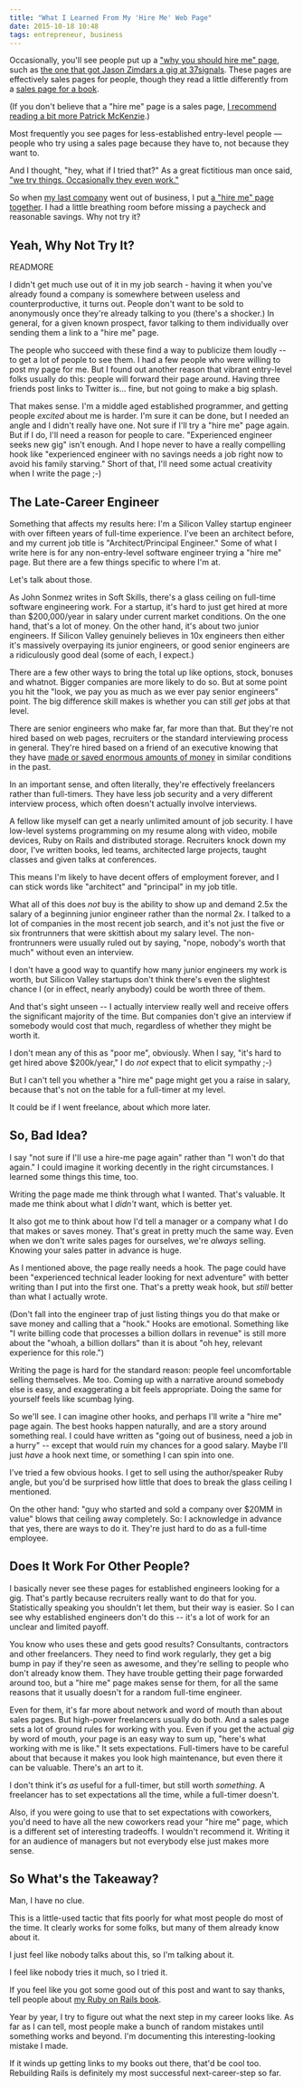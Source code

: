 ```yaml
---
title: "What I Learned From My 'Hire Me' Web Page"
date: 2015-10-18 10:48
tags: entrepreneur, business
---
```


Occasionally, you'll see people put up a <a
href="http://jasonzimdars.com/svn/">"why you should hire me" page</a>,
such as <a
href="https://signalvnoise.com/posts/2709-sites-that-landed-jobs-at-37signals">the
one that got Jason Zimdars a gig at 37signals</a>. These pages are
effectively sales pages for people, though they read a little
differently from a <a href="http://rebuilding-rails.com">sales page
for a book</a>.

(If you don't believe that a "hire me" page is a sales page, <a
href="http://www.kalzumeus.com/2012/01/23/salary-negotiation/">I
recommend reading a bit more Patrick McKenzie</a>.)

Most frequently you see pages for less-established entry-level people
&mdash; people who try using a sales page because they have to, not
because they want to.

And I thought, "hey, what if I tried that?" As a great fictitious man
once said, <a href="http://archives.erfworld.com/Book%201/121">&quot;we try
things. Occasionally they even work.&quot;</a>

So when <a href="http://onlive.com">my last company</a> went out of
business, I put <a href="http://static.angelbob.com/jobsearch_2015">a
"hire me" page together</a>. I had a little breathing room before
missing a paycheck and reasonable savings. Why not try it?

## Yeah, Why Not Try It?

READMORE

I didn't get much use out of it in my job search - having it when
you've already found a company is somewhere between useless and
counterproductive, it turns out. People don't want to be sold to
anonymously once they're already talking to you (there's a shocker.)
In general, for a given known prospect, favor talking to them
individually over sending them a link to a "hire me" page.

The people who succeed with these find a way to publicize them loudly
-- to get a lot of people to see them. I had a few people who were
willing to post my page for me. But I found out another reason that
vibrant entry-level folks usually do this: people will forward their
page around. Having three friends post links to Twitter is... fine,
but not going to make a big splash.

That makes sense. I'm a middle aged established programmer, and
getting people *excited* about me is harder. I'm sure it can be done,
but I needed an angle and I didn't really have one. Not sure if I'll
try a "hire me" page again. But if I do, I'll need a reason for people
to care. "Experienced engineer seeks new gig" isn't enough. And I hope
never to have a really compelling hook like "experienced engineer with
no savings needs a job right now to avoid his family starving." Short
of that, I'll need some actual creativity when I write the page ;-)

## The Late-Career Engineer

Something that affects my results here: I'm a Silicon Valley startup
engineer with over fifteen years of full-time experience. I've been an
architect before, and my current job title is "Architect/Principal
Engineer." Some of what I write here is for any non-entry-level
software engineer trying a "hire me" page. But there are a few things
specific to where I'm at.

Let's talk about those.

As John Sonmez writes in Soft Skills, there's a glass ceiling on
full-time software engineering work. For a startup, it's hard to just
get hired at more than $200,000/year in salary under current market
conditions. On the one hand, that's a lot of money. On the other
hand, it's about two junior engineers. If Silicon Valley genuinely
believes in 10x engineers then either it's massively overpaying its
junior engineers, or good senior engineers are a ridiculously good
deal (some of each, I expect.)

There are a few other ways to bring the total up like options, stock,
bonuses and whatnot. Bigger companies are more likely to do so. But
at some point you hit the "look, we pay you as much as we ever pay
senior engineers" point. The big difference skill makes is whether
you can still *get* jobs at that level.

There are senior engineers who make far, far more than that. But
they're not hired based on web pages, recruiters or the standard
interviewing process in general. They're hired based on a friend of
an executive knowing that they have <a
href="http://www.kalzumeus.com/2012/01/23/salary-negotiation/">made or
saved enormous amounts of money</a> in similar conditions in the past.

In an important sense, and often literally, they're effectively
freelancers rather than full-timers. They have less job security and a
very different interview process, which often doesn't actually involve
interviews.

A fellow like myself can get a nearly unlimited amount of job
security. I have low-level systems programming on my resume along
with video, mobile devices, Ruby on Rails and distributed storage.
Recruiters knock down my door, I've written books, led teams,
architected large projects, taught classes and given talks at
conferences.

This means I'm likely to have decent offers of employment forever, and
I can stick words like "architect" and "principal" in my job title.

What all of this does *not* buy is the ability to show up and demand
2.5x the salary of a beginning junior engineer rather than the normal
2x. I talked to a lot of companies in the most recent job search, and
it's not just the five or six frontrunners that were skittish about my
salary level. The non-frontrunners were usually ruled out by saying,
"nope, nobody's worth that much" without even an interview.

I don't have a good way to quantify how many junior engineers my work
is worth, but Silicon Valley startups don't think there's even the
slightest chance I (or in effect, nearly anybody) could be worth three of them.

And that's sight unseen -- I actually interview really well and
receive offers the significant majority of the time. But companies
don't give an interview if somebody would cost that much, regardless
of whether they might be worth it.

I don't mean any of this as "poor me", obviously. When I say, "it's
hard to get hired above $200k/year," I do *not* expect that to elicit
sympathy ;-)

But I can't tell you whether a "hire me" page might get you a raise in
salary, because that's not on the table for a full-timer at my level.

It could be if I went freelance, about which more later.

## So, Bad Idea?

I say "not sure if I'll use a hire-me page again" rather than "I won't
do that again." I could imagine it working decently in the right
circumstances. I learned some things this time, too.

Writing the page made me think through what I wanted. That's valuable. It
made me think about what I *didn't* want, which is better yet.

It also got me to think about how I'd tell a manager or a company what
I do that makes or saves money. That's great in pretty much the same
way. Even when we don't write sales pages for ourselves, we're
*always* selling. Knowing your sales patter in advance is huge.

As I mentioned above, the page really needs a hook. The page could
have been "experienced technical leader looking for next adventure"
with better writing than I put into the first one. That's a pretty
weak hook, but *still* better than what I actually wrote.

(Don't fall into the engineer trap of just listing things you do that
make or save money and calling that a "hook." Hooks are emotional.
Something like "I write billing code that processes a billion dollars
in revenue" is still more about the "whoah, a billion dollars" than it
is about "oh hey, relevant experience for this role.")

Writing the page is hard for the standard reason: people feel
uncomfortable selling themselves. Me too. Coming up with a narrative
around somebody else is easy, and exaggerating a bit feels
appropriate. Doing the same for yourself feels like scumbag lying.

So we'll see. I can imagine other hooks, and perhaps I'll write a
"hire me" page again. The best hooks happen naturally, and are a story
around something real. I could have written as "going out of business,
need a job in a hurry" -- except that would ruin my chances for a good
salary. Maybe I'll just *have* a hook next time, or something I can
spin into one.

I've tried a few obvious hooks. I get to sell using the author/speaker
Ruby angle, but you'd be surprised how little that does to break the
glass ceiling I mentioned.

On the other hand: "guy who started and sold a company over $20MM in
value" blows that ceiling away completely. So: I acknowledge in
advance that yes, there are ways to do it. They're just hard to do
as a full-time employee.

## Does It Work For Other People?

I basically never see these pages for established engineers looking
for a gig. That's partly because recruiters really want to do that
for you. Statistically speaking you shouldn't let them, but their way
is easier. So I can see why established engineers don't do this --
it's a lot of work for an unclear and limited payoff.

You know who uses these and gets good results? Consultants,
contractors and other freelancers. They need to find work regularly,
they get a big bump in pay if they're seen as awesome, and they're
selling to people who don't already know them. They have trouble
getting their page forwarded around too, but a "hire me" page makes
sense for them, for all the same reasons that it usually doesn't for a
random full-time engineer.

Even for them, it's far more about network and word of mouth than
about sales pages. But high-power freelancers usually do both. And a
sales page sets a lot of ground rules for working with you. Even if
you get the actual *gig* by word of mouth, your page is an easy way to
sum up, "here's what working with me is like." It sets expectations.
Full-timers have to be careful about that because it makes you look
high maintenance, but even there it can be valuable. There's an art to
it.

I don't think it's *as* useful for a full-timer, but still worth
*something*. A freelancer has to set expectations all the time, while
a full-timer doesn't.

Also, if you were going to use that to set expectations with
coworkers, you'd need to have all the new coworkers read your "hire
me" page, which is a different set of interesting tradeoffs. I
wouldn't recommend it. Writing it for an audience of managers but not
everybody else just makes more sense.

## So What's the Takeaway?

Man, I have no clue.

This is a little-used tactic that fits poorly for what most people do
most of the time. It clearly works for some folks, but many of them
already know about it.

I just feel like nobody talks about this, so I'm talking about it.

I feel like nobody tries it much, so I tried it.

If you feel like you got some good out of this post and want to say
thanks, tell people about <a href="http://rebuilding-rails.com">my
Ruby on Rails book</a>.

Year by year, I try to figure out what the next step in my career
looks like. As far as I can tell, most people make a bunch of random
mistakes until something works and beyond. I'm documenting this
interesting-looking mistake I made.

If it winds up getting links to my books out there, that'd be cool
too. Rebuilding Rails is definitely my most successful
next-career-step so far.
